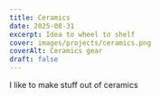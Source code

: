 ```yaml
---
title: Ceramics
date: 2025-08-31
excerpt: Idea to wheel to shelf
cover: images/projects/ceramics.png
coverAlt: Ceramics gear
draft: false
---
```

I like to make stuff out of ceramics